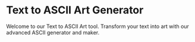 # Text to ASCII Art Generator

Welcome to our Text to ASCII Art tool. Transform your text into art with our advanced ASCII generator and maker.

